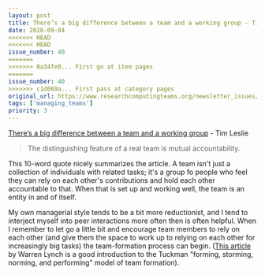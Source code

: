 ```yaml
---
layout: post
title: There’s a big difference between a team and a working group - Tim Leslie
date: 2020-09-04
<<<<<<< HEAD
<<<<<<< HEAD
issue_number: 40
=======
>>>>>>> 0a34fe0... First go at item pages
=======
issue_number: 40
>>>>>>> c1d069a... First pass at category pages
original_url: https://www.researchcomputingteams.org/newsletter_issues/0040
tags: ['managing_teams']
priority: 3
---
```


<!-- markdownlint-disable MD033 -->
<!-- markdownlint-disable MD041 -->
<!-- markdownlint-disable MD049 -->

[There’s a big difference between a team and a working group](https://medium.com/@tsleslie84/theres-a-big-difference-between-a-team-and-a-working-group-8d5f21204a6a) - Tim Leslie

> The distinguishing feature of a real team is mutual accountability.

This 10-word quote nicely summarizes the article. A team isn't just a collection of individuals with related tasks; it's a group fo people who feel they can rely on each other's contributions and hold each other accountable to that. When that is set up and working well, the team is an entity in and of itself.

My own managerial style tends to be a bit more reductionist, and I tend to interject myself into peer interactions more often then is often helpful. When I remember to let go a little bit and encourage team members to rely on each other (and give them the space to work up to relying on each other for increasingly big tasks) the team-formation process can begin. ([This article](https://medium.com/@warren2lynch/traditional-to-scrum-team-forming-storming-norming-and-performing-3fd5fd1f5ea9) by Warren Lynch is a good introduction to the Tuckman "forming, storming, norming, and performing" model of team formation).